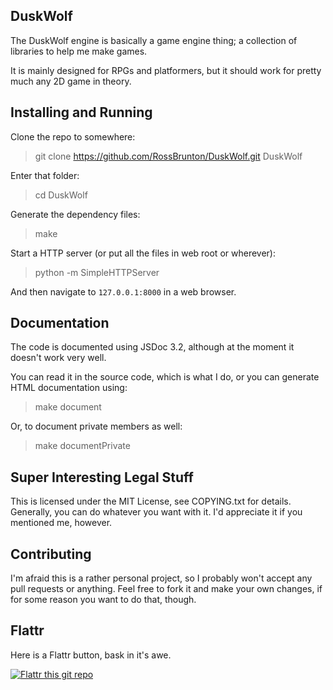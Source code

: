 ## DuskWolf ##
The DuskWolf engine is basically a game engine thing; a collection of libraries to help me make games.

It is mainly designed for RPGs and platformers, but it should work for pretty much any 2D game in theory.

## Installing and Running ##
Clone the repo to somewhere:
> git clone https://github.com/RossBrunton/DuskWolf.git DuskWolf

Enter that folder:
> cd DuskWolf

Generate the dependency files:
> make

Start a HTTP server (or put all the files in web root or wherever):
> python -m SimpleHTTPServer

And then navigate to `127.0.0.1:8000` in a web browser.

## Documentation ##
The code is documented using JSDoc 3.2, although at the moment it doesn't work very well.

You can read it in the source code, which is what I do, or you can generate HTML documentation using:
> make document

Or, to document private members as well:
> make documentPrivate

## Super Interesting Legal Stuff ##
This is licensed under the MIT License, see COPYING.txt for details.
Generally, you can do whatever you want with it. I'd appreciate it if you mentioned me, however.

## Contributing ##
I'm afraid this is a rather personal project, so I probably won't accept any pull requests or anything.
Feel free to fork it and make your own changes, if for some reason you want to do that, though.

## Flattr ##
Here is a Flattr button, bask in it's awe.

[![Flattr this git repo](http://api.flattr.com/button/flattr-badge-large.png)](https://flattr.com/submit/auto?user_id=SavageWolf&url=https://github.com/RossBrunton/DuskWolf&title=DuskWolf&language=en_GB&tags=github&category=software)
